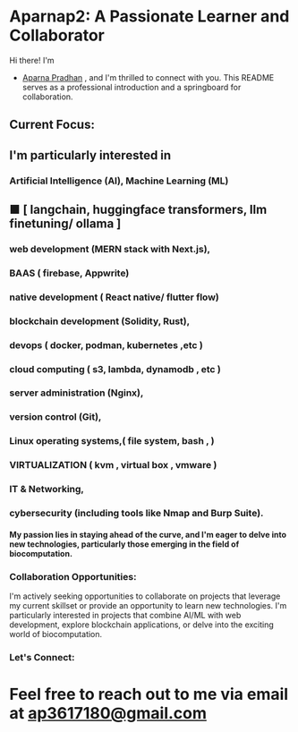 # Aparnap2: A Passionate Learner and Collaborator
Hi there! I'm 
- [Aparna Pradhan](https://github.com/Aparnap2)
, and I'm thrilled to connect with you. This README serves as a professional introduction and a springboard for collaboration.

## Current Focus: 
## I'm particularly interested in

                  
 ### Artificial Intelligence (AI), Machine Learning (ML)
## ■ [ langchain,  huggingface transformers, llm finetuning/ ollama  ]


 ### web development (MERN stack with Next.js),

### BAAS ( firebase,  Appwrite) 

### native development ( React native/  flutter flow)

### blockchain development (Solidity, Rust),

### devops ( docker, podman, kubernetes ,etc )

### cloud computing ( s3, lambda, dynamodb , etc )

 ### server administration (Nginx), 

 ### version control (Git),

 ### Linux operating systems,( file system,  bash , )

### VIRTUALIZATION ( kvm , virtual box , vmware )

### IT & Networking, 

### cybersecurity (including tools like Nmap and Burp Suite).

 
 
 #### My passion lies in staying ahead of the curve, and I'm eager to delve into new technologies, particularly those emerging in the field of biocomputation.
 
### Collaboration Opportunities:

I'm actively seeking opportunities to collaborate on projects that leverage my current skillset or provide an opportunity to learn new technologies. I'm particularly interested in projects that combine AI/ML with web development, explore blockchain applications, or delve into the exciting world of biocomputation.


  ### Let's Connect:

# Feel free to reach out to me via email at ap3617180@gmail.com
